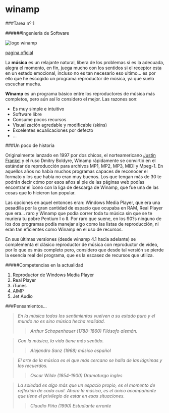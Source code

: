 winamp
======

###Tarea nº 1

######Ingeniería de Software

![logo winamp](http://2.bp.blogspot.com/-cMCeUcwBxoY/TZIhMTuSduI/AAAAAAAAAE0/oK6Fvr2HtcI/s1600/temas-winamp.jpg "logo winamp")

[pagina oficial](http://www.winamp.com/)

La **música** es un relajante natural, libera de los problemas si es la
adecuada, alegra el momento, en fin, juega mucho con los sentidos si el
receptor esta en un estado emocional, incluso no es tan necesario eso ultimo... es por
ello que he escogido un programa reproductor de música, ya que suelo
escuchar mucha.

**Winamp** es un programa básico entre los reproductores de música más
completos, pero aún así lo considero el mejor. Las razones son:
+ Es muy simple e intuitivo
+ Software libre
+ Consume pocos recursos
+ Visualización agredable y modificable (skins)
+ Excelentes ecualicaciones por defecto
+ ...

###Un poco de historia

Originalmente lanzado en 1997 por dos chicos, el norteamericano [Justin Frankel](http://www.1014.org/) y 
el ruso Dmitry Boldyre, Winamp rápidamente se convirtió en el estándar de reproducción 
para archivos MP1, MP2, MP3, MIDI y Mpeg-1. En aquellos años no había muchos programas 
capaces de reconocer el formato y los que había no eran muy buenos. Los que tengan 
más de 30 te podrán decir cómo por esos años al pie de las páginas web podías encontrar 
el ícono con la liga de descarga de Winamp, que fue una de las cosas que lo hicieron 
tan popular.

Las opciones en aquel entonces eran: Windows Media Player, que era una pesadilla 
por la gran cantidad de espacio que ocupaba en RAM, Real Player que era… raro y 
Winamp que podía correr toda tu música sin que se te muriera tu pobre Pentium I o II. 
Por raro que suene, en los 90?s ninguno de los dos programas podía manejar algo como 
las listas de reproducción, ni eran tan eficientes como Winamp en el uso de recursos. 

En sus últimas versiones (desde winamp 4.1 hacia adelante) se
complementa el clásico reproductor de música con reproductor de vídeo,
por lo que es más completo pero, considero que desde tal versión se pierde
la esencia real del programa, que es la escasez de recursos que utiliza.

#####Competencias en la actualidad

1. Reproductor de Windows Media Player
2. Real Player
3. iTunes
4. AIMP
5. Jet Audio

###Pensamientos...


>*En la música todos los sentimientos vuelven a su estado* 
>*puro y el mundo no es sino música hecha realidad.*
>
>>*Arthur Schopenhauer (1788-1860) Filósofo alemán.*  


>*Con la música, la vida tiene más sentido.*
>
>>*Alejandro Sanz (1968) músico español*


>*El arte de la música es el que más cercano se halla de las lágrimas y los recuerdos.*
>
>>*Oscar Wilde (1854-1900) Dramaturgo ingles*


>*La soledad es algo más que un espacio propio, es el momento de reflexión de cada cual.* 
>*Ahora la música, es el único acompañante que tiene el privilegio de estar en esas situaciones.*
>
>>*Claudio Piña (1990) Estudiante errante*
